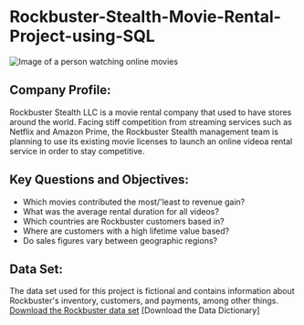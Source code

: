 # Rockbuster-Stealth-Movie-Rental-Project-using-SQL
![Image of a person watching online movies](https://cdn.pixabay.com/photo/2023/01/17/19/49/tv-7725366_1280.jpg)
## Company Profile:
Rockbuster Stealth LLC is a movie rental company that used to have stores around the world. Facing stiff competition from streaming services such as Netflix and Amazon Prime, the Rockbuster Stealth management team is planning to use its existing movie licenses to launch an online videoa rental service in order to stay competitive.
## Key Questions and Objectives:
- Which movies contributed the most/'least to revenue gain?
- What was the average rental duration for all videos?
- Which countries are Rockbuster customers based in?
- Where are customers with a high lifetime value based?
- Do sales figures vary between geographic regions?
## Data Set:
The data set used for this project is fictional and contains information about Rockbuster's inventory, customers, and payments, among other things.
[Download the Rockbuster data set](http://www.postgresqltutorial.com/wp-content/uploads/2019/05/dvdrental.zip)
[Download the Data Dictionary]
